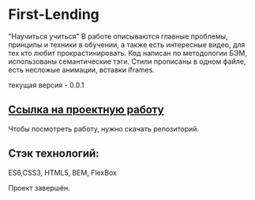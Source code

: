 # **First-Lending**

"Научиться учиться"
В работе описываются главные проблемы, принципы и техники в обучении, а также есть интересные видео, для тех кто любит прокрастинировать.
Код написан по методологии БЭМ, использованы семантические тэги. Стили прописаны в одном файле, есть несложые анимации, вставки iframes.

текущая версия - 0.0.1

## [Ссылка на проектную работу](https://Nastena-na.github.io/First-Lending/)

Чтобы посмотреть работу, нужно скачать репозиторий.

## Стэк технологий:

ES6,CSS3, HTML5, BEM, FlexBox

Проект завершён.
